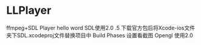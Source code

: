 # LLPlayer
ffmpeg+SDL Player
hello word
SDL使用2.0 .5  下载官方包后将Xcode-ios文件夹下SDL.xcodeproj文件替换项目中 Build Phases 设置看截图
Opengl 使用2.0
